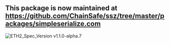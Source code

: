 This package is now maintained at https://github.com/ChainSafe/ssz/tree/master/packages/simpleserialize.com
---

![ETH2_Spec_Version v1.1.0-alpha.7](https://img.shields.io/badge/ETH2_Spec_Version-v1.1.0.alpha.7-2e86c1.svg)
